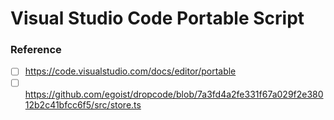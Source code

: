 Visual Studio Code Portable Script
=======================================
### Reference
- [ ] https://code.visualstudio.com/docs/editor/portable
- [ ] https://github.com/egoist/dropcode/blob/7a3fd4a2fe331f67a029f2e38012b2c41bfcc6f5/src/store.ts
